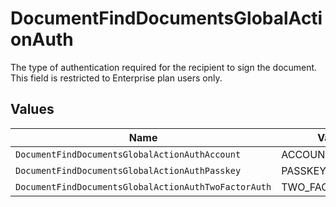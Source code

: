 # DocumentFindDocumentsGlobalActionAuth

The type of authentication required for the recipient to sign the document. This field is restricted to Enterprise plan users only.


## Values

| Name                                                 | Value                                                |
| ---------------------------------------------------- | ---------------------------------------------------- |
| `DocumentFindDocumentsGlobalActionAuthAccount`       | ACCOUNT                                              |
| `DocumentFindDocumentsGlobalActionAuthPasskey`       | PASSKEY                                              |
| `DocumentFindDocumentsGlobalActionAuthTwoFactorAuth` | TWO_FACTOR_AUTH                                      |